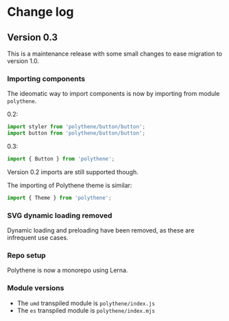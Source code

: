 # Change log

## Version 0.3

This is a maintenance release with some small changes to ease migration to version 1.0.

### Importing components 

The ideomatic way to import components is now by importing from module `polythene`. 

0.2:

```javascript
import styler from 'polythene/button/button';
import button from 'polythene/button/button';
```

0.3:

```javascript
import { Button } from 'polythene';
```

Version 0.2 imports are still supported though.

The importing of Polythene theme is similar:

```javascript
import { Theme } from 'polythene';
```

### SVG dynamic loading removed

Dynamic loading and preloading have been removed, as these are infrequent use cases.


### Repo setup

Polythene is now a monorepo using Lerna.


### Module versions

* The `umd` transpiled module is `polythene/index.js`
* The `es` transpiled module is `polythene/index.mjs`
